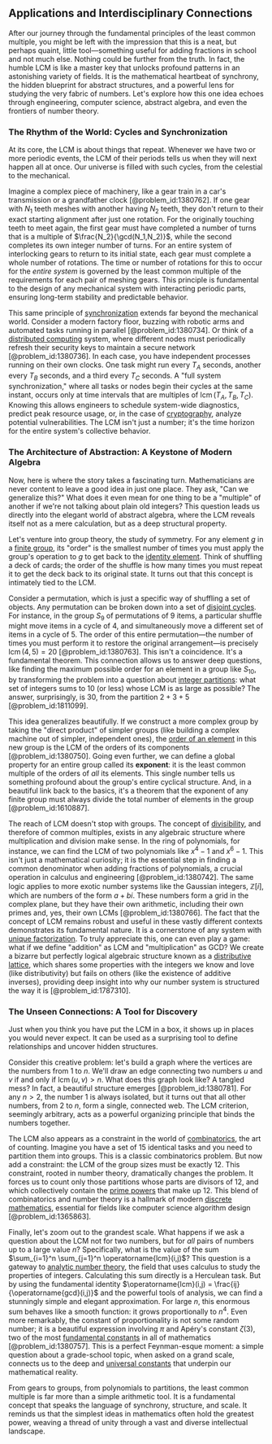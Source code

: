 ## Applications and Interdisciplinary Connections

After our journey through the fundamental principles of the least common multiple, you might be left with the impression that this is a neat, but perhaps quaint, little tool—something useful for adding fractions in school and not much else. Nothing could be further from the truth. In fact, the humble LCM is like a master key that unlocks profound patterns in an astonishing variety of fields. It is the mathematical heartbeat of synchrony, the hidden blueprint for abstract structures, and a powerful lens for studying the very fabric of numbers. Let's explore how this one idea echoes through engineering, computer science, abstract algebra, and even the frontiers of number theory.

### The Rhythm of the World: Cycles and Synchronization

At its core, the LCM is about things that repeat. Whenever we have two or more periodic events, the LCM of their periods tells us when they will next happen all at once. Our universe is filled with such cycles, from the celestial to the mechanical.

Imagine a complex piece of machinery, like a gear train in a car's transmission or a grandfather clock [@problem_id:1380762]. If one gear with $N_1$ teeth meshes with another having $N_2$ teeth, they don't return to their exact starting alignment after just one rotation. For the originally touching teeth to meet again, the first gear must have completed a number of turns that is a multiple of $\frac{N_2}{\gcd(N_1,N_2)}$, while the second completes its own integer number of turns. For an entire system of interlocking gears to return to its initial state, each gear must complete a whole number of rotations. The time or number of rotations for this to occur for the *entire system* is governed by the least common multiple of the requirements for each pair of meshing gears. This principle is fundamental to the design of any mechanical system with interacting periodic parts, ensuring long-term stability and predictable behavior.

This same principle of [synchronization](@article_id:263424) extends far beyond the mechanical world. Consider a modern factory floor, buzzing with robotic arms and automated tasks running in parallel [@problem_id:1380734]. Or think of a [distributed computing](@article_id:263550) system, where different nodes must periodically refresh their security keys to maintain a secure network [@problem_id:1380736]. In each case, you have independent processes running on their own clocks. One task might run every $T_A$ seconds, another every $T_B$ seconds, and a third every $T_C$ seconds. A "full system synchronization," where all tasks or nodes begin their cycles at the same instant, occurs only at time intervals that are multiples of $\operatorname{lcm}(T_A, T_B, T_C)$. Knowing this allows engineers to schedule system-wide diagnostics, predict peak resource usage, or, in the case of [cryptography](@article_id:138672), analyze potential vulnerabilities. The LCM isn't just a number; it's the time horizon for the entire system's collective behavior.

### The Architecture of Abstraction: A Keystone of Modern Algebra

Now, here is where the story takes a fascinating turn. Mathematicians are never content to leave a good idea in just one place. They ask, "Can we generalize this?" What does it even mean for one thing to be a "multiple" of another if we're not talking about plain old integers? This question leads us directly into the elegant world of abstract algebra, where the LCM reveals itself not as a mere calculation, but as a deep structural property.

Let's venture into group theory, the study of symmetry. For any element $g$ in a [finite group](@article_id:151262), its "order" is the smallest number of times you must apply the group's operation to $g$ to get back to the [identity element](@article_id:138827). Think of shuffling a deck of cards; the order of the shuffle is how many times you must repeat it to get the deck back to its original state. It turns out that this concept is intimately tied to the LCM.

Consider a permutation, which is just a specific way of shuffling a set of objects. Any permutation can be broken down into a set of [disjoint cycles](@article_id:139513). For instance, in the group $S_9$ of permutations of 9 items, a particular shuffle might move items in a cycle of 4, and simultaneously move a different set of items in a cycle of 5. The order of this entire permutation—the number of times you must perform it to restore the original arrangement—is precisely $\operatorname{lcm}(4, 5) = 20$ [@problem_id:1380763]. This isn't a coincidence. It's a fundamental theorem. This connection allows us to answer deep questions, like finding the maximum possible order for an element in a group like $S_{10}$, by transforming the problem into a question about [integer partitions](@article_id:138808): what set of integers sums to 10 (or less) whose LCM is as large as possible? The answer, surprisingly, is 30, from the partition $2+3+5$ [@problem_id:1811099].

This idea generalizes beautifully. If we construct a more complex group by taking the "direct product" of simpler groups (like building a complex machine out of simpler, independent ones), the [order of an element](@article_id:144782) in this new group is the LCM of the orders of its components [@problem_id:1380750]. Going even further, we can define a global property for an entire group called its **exponent**: it is the least common multiple of the orders of *all* its elements. This single number tells us something profound about the group's entire cyclical structure. And, in a beautiful link back to the basics, it's a theorem that the exponent of any finite group must always divide the total number of elements in the group [@problem_id:1610887].

The reach of LCM doesn't stop with groups. The concept of [divisibility](@article_id:190408), and therefore of common multiples, exists in any algebraic structure where multiplication and division make sense. In the ring of polynomials, for instance, we can find the LCM of two polynomials like $x^4-1$ and $x^6-1$. This isn't just a mathematical curiosity; it is the essential step in finding a common denominator when adding fractions of polynomials, a crucial operation in calculus and engineering [@problem_id:1380742]. The same logic applies to more exotic number systems like the Gaussian integers, $\mathbb{Z}[i]$, which are numbers of the form $a+bi$. These numbers form a grid in the complex plane, but they have their own arithmetic, including their own primes and, yes, their own LCMs [@problem_id:1380766]. The fact that the concept of LCM remains robust and useful in these vastly different contexts demonstrates its fundamental nature. It is a cornerstone of any system with [unique factorization](@article_id:151819). To truly appreciate this, one can even play a game: what if we define "addition" as LCM and "multiplication" as GCD? We create a bizarre but perfectly logical algebraic structure known as a [distributive lattice](@article_id:260152), which shares some properties with the integers we know and love (like distributivity) but fails on others (like the existence of additive inverses), providing deep insight into why our number system is structured the way it is [@problem_id:1787310].

### The Unseen Connections: A Tool for Discovery

Just when you think you have put the LCM in a box, it shows up in places you would never expect. It can be used as a surprising tool to define relationships and uncover hidden structures.

Consider this creative problem: let's build a graph where the vertices are the numbers from 1 to $n$. We'll draw an edge connecting two numbers $u$ and $v$ if and only if $\operatorname{lcm}(u, v) > n$. What does this graph look like? A tangled mess? In fact, a beautiful structure emerges [@problem_id:1380781]. For any $n > 2$, the number 1 is always isolated, but it turns out that all other numbers, from 2 to $n$, form a single, connected web. The LCM criterion, seemingly arbitrary, acts as a powerful organizing principle that binds the numbers together.

The LCM also appears as a constraint in the world of [combinatorics](@article_id:143849), the art of counting. Imagine you have a set of 15 identical tasks and you need to partition them into groups. This is a classic combinatorics problem. But now add a constraint: the LCM of the group sizes must be exactly 12. This constraint, rooted in number theory, dramatically changes the problem. It forces us to count only those partitions whose parts are divisors of 12, and which collectively contain the [prime powers](@article_id:635600) that make up 12. This blend of combinatorics and number theory is a hallmark of modern [discrete mathematics](@article_id:149469), essential for fields like computer science algorithm design [@problem_id:1365863].

Finally, let's zoom out to the grandest scale. What happens if we ask a question about the LCM not for two numbers, but for *all* pairs of numbers up to a large value $n$? Specifically, what is the value of the sum $\sum_{i=1}^n \sum_{j=1}^n \operatorname{lcm}(i,j)$? This question is a gateway to [analytic number theory](@article_id:157908), the field that uses calculus to study the properties of integers. Calculating this sum directly is a Herculean task. But by using the fundamental identity $\operatorname{lcm}(i,j) = \frac{ij}{\operatorname{gcd}(i,j)}$ and the powerful tools of analysis, we can find a stunningly simple and elegant approximation. For large $n$, this enormous sum behaves like a smooth function: it grows proportionally to $n^4$. Even more remarkably, the constant of proportionality is not some random number; it is a beautiful expression involving $\pi$ and Apéry's constant $\zeta(3)$, two of the most [fundamental constants](@article_id:148280) in all of mathematics [@problem_id:1380757]. This is a perfect Feynman-esque moment: a simple question about a grade-school topic, when asked on a grand scale, connects us to the deep and [universal constants](@article_id:165106) that underpin our mathematical reality.

From gears to groups, from polynomials to partitions, the least common multiple is far more than a simple arithmetic tool. It is a fundamental concept that speaks the language of synchrony, structure, and scale. It reminds us that the simplest ideas in mathematics often hold the greatest power, weaving a thread of unity through a vast and diverse intellectual landscape.